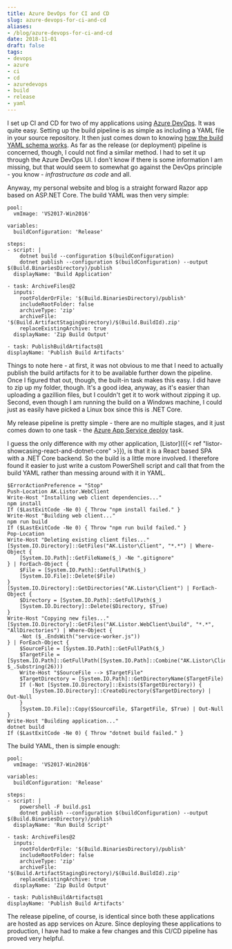 ```yaml
---
title: Azure DevOps for CI and CD
slug: azure-devops-for-ci-and-cd
aliases:
- /blog/azure-devops-for-ci-and-cd
date: 2018-11-01
draft: false
tags:
- devops
- azure
- ci
- cd
- azuredevops
- build
- release
- yaml
---
```

I set up CI and CD for two of my applications using [Azure DevOps](https://azure.microsoft.com/en-us/services/devops/). It was quite easy. Setting up the build pipeline is as simple as including a YAML file in your source repository. It then just comes down to knowing [how the build YAML schema works](https://docs.microsoft.com/en-us/azure/devops/pipelines/yaml-schema?view=vsts&tabs=schema). As far as the release (or deployment) pipeline is concerned, though, I could not find a similar method. I had to set it up through the Azure DevOps UI. I don't know if there is some information I am missing, but that would seem to somewhat go against the DevOps principle - you know - *infrastructure as code* and all.

Anyway, my personal website and blog is a straight forward Razor app based on ASP.NET Core. The build YAML was then very simple:

	pool:
	  vmImage: 'VS2017-Win2016'
	
	variables:
	  buildConfiguration: 'Release'
	
	steps:
	- script: |
	    dotnet build --configuration $(buildConfiguration)
	    dotnet publish --configuration $(buildConfiguration) --output $(Build.BinariesDirectory)/publish
	  displayName: 'Build Application'
	
	- task: ArchiveFiles@2
	  inputs:
	    rootFolderOrFile: '$(Build.BinariesDirectory)/publish' 
	    includeRootFolder: false
	    archiveType: 'zip'
	    archiveFile: '$(Build.ArtifactStagingDirectory)/$(Build.BuildId).zip' 
	    replaceExistingArchive: true 
	  displayName: 'Zip Build Output'
	
	- task: PublishBuildArtifacts@1
	displayName: 'Publish Build Artifacts' 

Things to note here - at first, it was not obvious to me that I need to actually publish the build artifacts for it to be available further down the pipeline. Once I figured that out, though, the built-in task makes this easy. I did have to zip up my folder, though. It's a good idea, anyway, as it's easier than uploading a gazillion files, but I couldn't get it to work without zipping it up. Second, even though I am running the build on a Windows machine, I could just as easily have picked a Linux box since this is .NET Core.

My release pipeline is pretty simple - there are no multiple stages, and it just comes down to one task - the [Azure App Service deploy](https://docs.microsoft.com/en-us/azure/devops/pipelines/targets/webapp?view=vsts&tabs=yaml) task.

I guess the only difference with my other application, [Listor]({{< ref "listor-showcasing-react-and-dotnet-core" >}}), is that it is a React based SPA with a .NET Core backend. So the build is a little more involved. I therefore found it easier to just write a custom PowerShell script and call that from the build YAML rather than messing around with it in YAML.

	$ErrorActionPreference = "Stop"
	Push-Location AK.Listor.WebClient
	Write-Host "Installing web client dependencies..."
	npm install
	If ($LastExitCode -Ne 0) { Throw "npm install failed." }
	Write-Host "Building web client..."
	npm run build
	If ($LastExitCode -Ne 0) { Throw "npm run build failed." }
	Pop-Location
	Write-Host "Deleting existing client files..."
	[System.IO.Directory]::GetFiles("AK.Listor\Client", "*.*") | Where-Object {
		[System.IO.Path]::GetFileName($_) -Ne ".gitignore"
	} | ForEach-Object {
		$File = [System.IO.Path]::GetFullPath($_)
		[System.IO.File]::Delete($File)
	}
	[System.IO.Directory]::GetDirectories("AK.Listor\Client") | ForEach-Object {
		$Directory = [System.IO.Path]::GetFullPath($_)
		[System.IO.Directory]::Delete($Directory, $True)
	}
	Write-Host "Copying new files..."
	[System.IO.Directory]::GetFiles("AK.Listor.WebClient\build", "*.*", "AllDirectories") | Where-Object {
		-Not ($_.EndsWith("service-worker.js"))
	} | ForEach-Object {
		$SourceFile = [System.IO.Path]::GetFullPath($_)
		$TargetFile = [System.IO.Path]::GetFullPath([System.IO.Path]::Combine("AK.Listor\Client", $_.Substring(26)))
		Write-Host "$SourceFile --> $TargetFile"
		$TargetDirectory = [System.IO.Path]::GetDirectoryName($TargetFile)
		If (-Not [System.IO.Directory]::Exists($TargetDirectory)) {
			[System.IO.Directory]::CreateDirectory($TargetDirectory) | Out-Null
		}
		[System.IO.File]::Copy($SourceFile, $TargetFile, $True) | Out-Null
	}
	Write-Host "Building application..."
	dotnet build
	If ($LastExitCode -Ne 0) { Throw "dotnet build failed." }

The build YAML, then is simple enough:

	pool:
	  vmImage: 'VS2017-Win2016'
	
	variables:
	  buildConfiguration: 'Release'
	
	steps:
	- script: |
	    powershell -F build.ps1
	    dotnet publish --configuration $(buildConfiguration) --output $(Build.BinariesDirectory)/publish	
	  displayName: 'Run Build Script'
	
	- task: ArchiveFiles@2
	  inputs:
	    rootFolderOrFile: '$(Build.BinariesDirectory)/publish' 
	    includeRootFolder: false
	    archiveType: 'zip'
	    archiveFile: '$(Build.ArtifactStagingDirectory)/$(Build.BuildId).zip' 
	    replaceExistingArchive: true 
	  displayName: 'Zip Build Output'
	
	- task: PublishBuildArtifacts@1
	displayName: 'Publish Build Artifacts'

The release pipeline, of course, is identical since both these applications are hosted as app services on Azure. Since deploying these applications to production, I have had to make a few changes and this CI/CD pipeline has proved very helpful.
